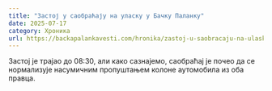 ```yaml
---
title: "Застој у саобраћају на уласку у Бачку Паланку"
date: 2025-07-17
category: Хроника
url: https://backapalankavesti.com/hronika/zastoj-u-saobracaju-na-ulasku-u-backu-palanku/
---
```


Застој је трајао до 08:30, али како сазнајемо, саобраћај је почео да се нормализује насумичним пропуштањем колоне аутомобила из оба правца.
